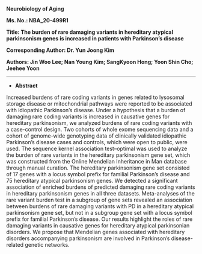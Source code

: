 **Neurobiology of Aging**

**Ms. No.: NBA_20-499R1**

**Title: The burden of rare damaging variants in hereditary atypical parkinsonism genes is increased in patients with Parkinson’s disease**

**Corresponding Author: Dr. Yun Joong Kim**

**Authors: Jin Woo Lee; Nan Young Kim; SangKyoon Hong; Yoon Shin Cho; Jeehee Yoon**

- - -

* **Abstract**

Increased burdens of rare coding variants in genes related to lysosomal storage disease or mitochondrial pathways were reported to be associated with idiopathic Parkinson’s disease. Under a hypothesis that a burden of damaging rare coding variants is increased in causative genes for hereditary parkinsonism, we analyzed burdens of rare coding variants with a case-control design. Two cohorts of whole exome sequencing data and a cohort of genome-wide genotyping data of clinically validated idiopathic Parkinson’s disease cases and controls, which were open to public, were used. The sequence kernel association test–optimal was used to analyze the burden of rare variants in the hereditary parkinsonism gene set, which was constructed from the Online Mendelian Inheritance in Man database through manual curation. The hereditary parkinsonism gene set consisted of 17 genes with a locus symbol prefix for familial Parkinson’s disease and 75 hereditary atypical parkinsonism genes. We detected a significant association of enriched burdens of predicted damaging rare coding variants in hereditary parkinsonism genes in all three datasets. Meta-analyses of the rare variant burden test in a subgroup of gene sets revealed an association between burdens of rare damaging variants with PD in a hereditary atypical parkinsonism gene set, but not in a subgroup gene set with a locus symbol prefix for familial Parkinson’s disease. Our results highlight the roles of rare damaging variants in causative genes for hereditary atypical parkinsonian disorders. We propose that Mendelian genes associated with hereditary disorders accompanying parkinsonism are involved in Parkinson’s disease-related genetic networks.
